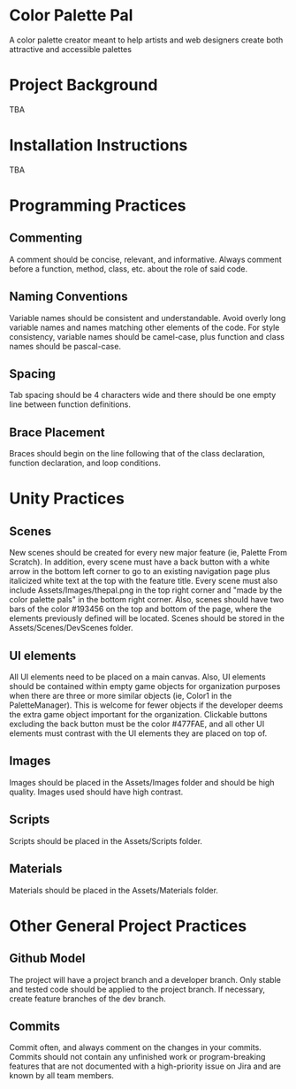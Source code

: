 # Color Palette Pal
A color palette creator meant to help artists and web designers create both attractive and accessible palettes

# Project Background
TBA

# Installation Instructions
TBA

# Programming Practices
## Commenting
A comment should be concise, relevant, and informative. Always comment before a function, method, class, etc. about the role of said code.
## Naming Conventions
Variable names should be consistent and understandable. Avoid overly long variable names and names matching other elements of the code. For style consistency, variable names should be camel-case, plus function and class names should be pascal-case. 
## Spacing
Tab spacing should be 4 characters wide and there should be one empty line between function definitions.
## Brace Placement
Braces should begin on the line following that of the class declaration, function declaration, and loop conditions.

# Unity Practices
## Scenes
New scenes should be created for every new major feature (ie, Palette From Scratch). In addition, every scene must have a back button with a white arrow in the bottom left corner to go to an existing navigation page plus italicized white text at the
top with the feature title. Every scene must also include Assets/Images/thepal.png in the top right corner and "made by the color palette pals" in the bottom right corner. Also, scenes should have two bars of the color #193456 on the top and bottom of the page, where the elements previously defined will be located. Scenes should be stored in the Assets/Scenes/DevScenes folder.
## UI elements
All UI elements need to be placed on a main canvas. Also, UI elements should be contained within empty game objects for organization purposes when there are three or more similar objects (ie, Color1 in the PaletteManager). This is welcome for fewer objects if the developer deems the extra game object important for the organization.
Clickable buttons excluding the back button must be the color #477FAE, and all other UI elements must contrast with the UI elements they are placed on top of. 
## Images
Images should be placed in the Assets/Images folder and should be high quality. Images used should have high contrast.
## Scripts
Scripts should be placed in the Assets/Scripts folder. 
## Materials
Materials should be placed in the Assets/Materials folder.

# Other General Project Practices
## Github Model
The project will have a project branch and a developer branch. Only stable and tested code should be applied to the project branch. If necessary, create feature branches of the dev branch.
## Commits
Commit often, and always comment on the changes in your commits. Commits should not contain any unfinished work or program-breaking features that are not documented with a high-priority issue on Jira and are known by all team members.
